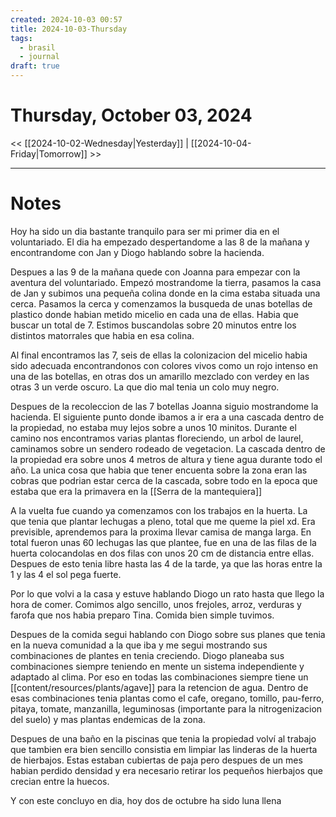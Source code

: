 ```yaml
---
created: 2024-10-03 00:57
title: 2024-10-03-Thursday
tags:
  - brasil
  - journal
draft: true
---
```

# Thursday, October 03, 2024

<< [[2024-10-02-Wednesday|Yesterday]] | [[2024-10-04-Friday|Tomorrow]] >>

---
# Notes
Hoy ha sido un dia bastante tranquilo para ser mi primer dia en el voluntariado. El dia ha empezado despertandome a las 8 de la mañana y encontrandome con Jan y Diogo hablando sobre la hacienda. 

Despues a las 9 de la mañana quede con Joanna para empezar con la aventura del voluntariado. Empezó mostrandome la tierra, pasamos la casa de Jan y subimos una pequeña colina donde en la cima estaba situada una cerca. Pasamos la cerca y comenzamos la busqueda de unas botellas de plastico donde habian metido micelio en cada una de ellas. Habia que buscar un total de 7. Estimos buscandolas sobre 20 minutos entre los distintos matorrales que habia en esa colina.

Al final encontramos las 7, seis de ellas la colonizacion del micelio habia sido adecuada encontrandonos con colores vivos como un rojo intenso en una de las botellas, en otras dos un amarillo mezclado con verdey en las otras 3 un verde oscuro. La que dio mal tenia un colo muy negro.

Despues de la recoleccion de las 7 botellas Joanna siguio mostrandome la hacienda. El siguiente punto donde ibamos a ir era a una cascada dentro de la propiedad, no estaba muy lejos sobre a unos 10 minitos. Durante el camino nos encontramos varias plantas floreciendo, un arbol de laurel, caminamos sobre un sendero rodeado de vegetacion. La cascada dentro de la propiedad era sobre unos 4 metros de altura y tiene agua durante todo el año. La unica cosa que habia que tener encuenta sobre la zona eran las cobras que podrian estar cerca de la cascada, sobre todo en la epoca que estaba que era la primavera en la [[Serra de la mantequiera]] 

A la vuelta fue cuando ya comenzamos con los trabajos en la huerta. La que tenia que plantar lechugas a pleno, total que me queme la piel xd. Era previsible, aprendemos para la proxima llevar camisa de manga larga. En total fueron unas 60 lechugas las que plantee, fue en una de las filas de la huerta colocandolas en dos filas con unos 20 cm de distancia entre ellas. Despues de esto tenia libre hasta las 4 de la tarde, ya que las horas entre la 1 y las 4 el sol pega fuerte.

Por lo que volvi a la casa y estuve hablando Diogo un rato hasta que llego la hora de comer. Comimos algo sencillo, unos frejoles, arroz, verduras y farofa que nos habia preparo Tina. Comida bien simple tuvimos.

Despues de la comida segui hablando con Diogo sobre sus planes que tenia en la nueva comunidad a la que iba y me segui mostrando sus combinaciones de plantes en tenia creciendo. Diogo planeaba sus combinaciones siempre teniendo en mente un sistema independiente y adaptado al clima. Por eso en todas las combinaciones siempre tiene un [[content/resources/plants/agave]] para la retencion de agua. Dentro de esas combinaciones tenia plantas como el cafe, oregano, tomillo, pau-ferro, pitaya, tomate, manzanilla, leguminosas (importante para la nitrogenizacion del suelo) y mas plantas endemicas de la zona.

Despues de una baño en la piscinas que tenia la propiedad volví al trabajo que tambien era bien sencillo consistia em limpiar las linderas de la huerta de hierbajos. Estas estaban cubiertas de paja pero despues de un mes habian perdido densidad y era necesario retirar los pequeños hierbajos que crecian entre la huecos.

Y con este concluyo en dia, hoy dos de octubre ha sido luna llena

